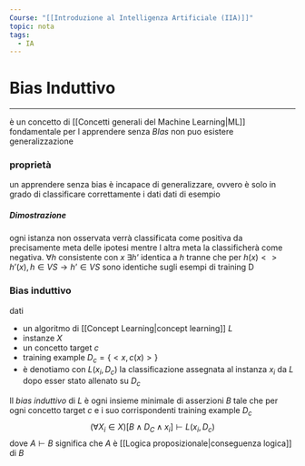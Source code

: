 ```yaml
---
Course: "[[Introduzione al Intelligenza Artificiale (IIA)]]"
topic: nota
tags:
  - IA
---
```


# Bias Induttivo
---
è un concetto di [[Concetti generali del Machine Learning|ML]] fondamentale per l apprendere senza _BIas_ non puo esistere generalizzazione 

### proprietà
un apprendere senza bias è incapace di generalizzare, ovvero è solo in grado di classificare correttamente i dati dati di esempio
##### Dimostrazione
ogni istanza non osservata verrà classificata come positiva da precisamente meta delle ipotesi mentre l altra meta la classificherà come negativa. 
$\forall h$ consistente con $x$ $\exists h‘$ identica a $h$ tranne che per $h(x) <>h’(x), h\in VS \rightarrow h’ \in VS$ sono identiche sugli esempi di training D



### Bias induttivo
dati
- un algoritmo di [[Concept Learning|concept learning]] $L$
- instanze $X$ 
- un concetto target $c$
- training example $D_c = \{<x,c(x)>\}$
- è denotiamo con $L(x_i,D_c)$  la classificazione assegnata al instanza $x_i$ da $L$ dopo esser stato allenato su $D_c$

Il _bias induttivo_ di $L$ è ogni insieme minimale di asserzioni $B$ tale che per ogni concetto target $c$ e i suo corrispondenti  training example $D_c$ $$(\forall X_i \in X)[B \land D_C \land x_i] \vdash L(x_i,D_c)$$
dove $A\vdash B$ significa che $A$ è [[Logica proposizionale|conseguenza logica]] di $B$